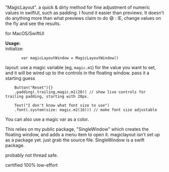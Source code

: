  "MagicLayout". a quick & dirty method for fine adjustment of numeric values in swiftUI, such as padding. I found it easier than previews. It doesn't do anything more than what previews claim to do 😄  : IE, change values on the fly and see the results.

 
for MacOS/SwiftUI

**Usage:**  
    initialize:  
``` 
       var magicLayoutWindow = MagicLayoutWindow()
```

  layout: use a magic variable (eg, `magic.m1`) for the value you want to set, and it will be wired up to the controls in the floating window. pass it a starting guess
```
	Button("Reset"){}
	.padding(.trailing,magic.m1(20)) // show live controls for trailing padding, starting with 20px.  
	
	Text("I don't know what font size to use")
	.font(.system(size: magic.m2(16))) // make font size adjustable
```

You can also use a magic var as a color.

This relies on my public package, "SingleWindow" which creates the floating window, and adds a menu item to open it.
magiclayout isn't set up as a package yet. just grab the source file. SingleWindow is a swift package.

probably not thread safe.

certified 100% low-effort
